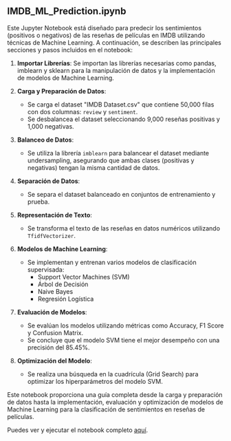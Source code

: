 ## IMDB_ML_Prediction.ipynb

Este Jupyter Notebook está diseñado para predecir los sentimientos (positivos o negativos) de las reseñas de películas en IMDB utilizando técnicas de Machine Learning. A continuación, se describen las principales secciones y pasos incluidos en el notebook:

1. **Importar Librerías**: Se importan las librerías necesarias como pandas, imblearn y sklearn para la manipulación de datos y la implementación de modelos de Machine Learning.

2. **Carga y Preparación de Datos**:
   - Se carga el dataset "IMDB Dataset.csv" que contiene 50,000 filas con dos columnas: `review` y `sentiment`.
   - Se desbalancea el dataset seleccionando 9,000 reseñas positivas y 1,000 negativas.

3. **Balanceo de Datos**: 
   - Se utiliza la librería `imblearn` para balancear el dataset mediante undersampling, asegurando que ambas clases (positivas y negativas) tengan la misma cantidad de datos.

4. **Separación de Datos**: 
   - Se separa el dataset balanceado en conjuntos de entrenamiento y prueba.

5. **Representación de Texto**: 
   - Se transforma el texto de las reseñas en datos numéricos utilizando `TfidfVectorizer`.

6. **Modelos de Machine Learning**: 
   - Se implementan y entrenan varios modelos de clasificación supervisada: 
     - Support Vector Machines (SVM)
     - Árbol de Decisión
     - Naive Bayes
     - Regresión Logística

7. **Evaluación de Modelos**: 
   - Se evalúan los modelos utilizando métricas como Accuracy, F1 Score y Confusion Matrix.
   - Se concluye que el modelo SVM tiene el mejor desempeño con una precisión del 85.45%.

8. **Optimización del Modelo**: 
   - Se realiza una búsqueda en la cuadrícula (Grid Search) para optimizar los hiperparámetros del modelo SVM.

Este notebook proporciona una guía completa desde la carga y preparación de datos hasta la implementación, evaluación y optimización de modelos de Machine Learning para la clasificación de sentimientos en reseñas de películas.

Puedes ver y ejecutar el notebook completo [aquí](https://github.com/FacundoFornaroli/Machine_Learning_Test/blob/d1a7f1f04c8d93818332f4ef44f13ba5cec3517f/IMDB_ML_Prediction.ipynb).
